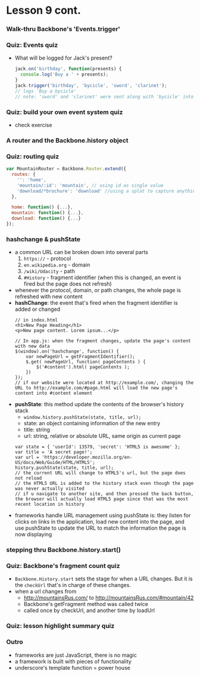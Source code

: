 # Lesson 9 cont.

### Walk-thru Backbone's 'Events.trigger'
### Quiz: Events quiz
* What will be logged for Jack's present?
  ```js
  jack.on('birthday', function(presents) {
    console.log('Buy a ' + presents);
  }
  jack.trigger('birthday', 'bycicle', 'sword', 'clarinet');
  // logs 'Buy a bycicle'
  // note: 'sword' and 'clarinet' were sent along with 'bycicle' into the cb fn, but they are not stored or used
  ```

### Quiz: build your own event system quiz
* check exercise

### A router and the Backbone.history object
### Quiz: routing quiz
```js
var MountainRouter = Backbone.Router.extend({
  routes: {
    '': 'home',
    'mountain/:id': 'mountain', // using id as single value
    'download/*brochure': 'download' //using a splat to capture anything after
  },

  home: function() {...},
  mountain: function() {...},
  download: function() {...}
});
```

### hashchange & pushState
* a common URL can be broken down into several parts
  1. `https://` - protocol
  2. `en.wikipedia.org` - domain
  3. `/wiki/Udacity` - path
  4. `#History` - fragment identifier (when this is changed, an event is fired but the page does not refresh)
* whenever the protocol, domain, or path changes, the whole page is refreshed with new content
* **hashChange**: the event that's fired when the fragment identifier is added or changed
  ```
  // in index.html
  <h1>New Page Heading</h1>
  <p>New page content. Lorem ipsum...</p>

  // In app.js: when the fragment changes, update the page's content with new data
  $(window).on('hashchange', function() {
      var newPageUrl = getFragmentIdentifier();
      $.get( newPageUrl, function( pageContents ) {
          $('#content').html( pageContents );
      })
  });
  // if our website were located at http://example.com/, changing the URL to http://example.com/#page.html will load the new page's content into #content element
  ```
* **pushState**: this method update the contents of the browser's history stack
  * `window.history.pushState(state, title, url);`
  * state: an object containing information of the new entry
  * title: string
  * url: string, relative or absolute URL, same origin as current page
  ```
  var state = { 'userId': 13579, 'secret': 'HTML5 is awesome' };
  var title = 'A secret page!';
  var url = 'https://developer.mozilla.org/en-US/docs/Web/Guide/HTML/HTML5';
  history.pushState(state, title, url);
  // the current URL will change to HTML5's url, but the page does not reload
  // the HTML5 URL is added to the history stack even though the page was never actually visited
  // if u navigate to another site, and then pressed the back button, the browser will actually load HTML5 page since that was the most recent location in history
  ```
* frameworks handle URL management using pushState is: they listen for clicks on links in the application, load new content into the page, and use pushState to update the URL to match the information the page is now displaying

### stepping thru Backbone.history.start()
### Quiz: Backbone's fragment count quiz
* `Backbone.History.start` sets the stage for when a URL changes. But it is the `checkUrl` that's in charge of these changes.
* when a url changes from
  * http://mountainsRus.com/ to http://mountainsRus.com/#mountain/42
  * Backbone's getFragment method was called twice
  * called once by checkUrl, and another time by loadUrl

### Quiz: lesson highlight summary quiz
### Outro
* frameworks are just JavaScript, there is no magic
* a framework is built with pieces of functionality
* underscore's template function = power house
